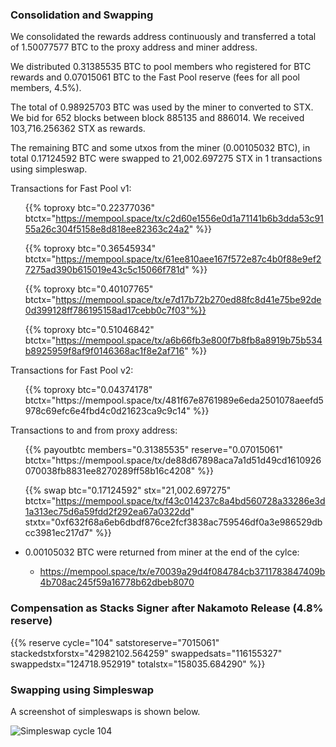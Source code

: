 ---
---

### Consolidation and Swapping

We consolidated the rewards address continuously and transferred a total of 1.50077577 BTC to the proxy address and miner address.

We distributed 0.31385535 BTC to pool members who registered for BTC rewards and 0.07015061 BTC to the Fast Pool reserve (fees for all pool members, 4.5%).

The total of 0.98925703 BTC was used by the miner to converted to STX. We bid for 652 blocks between block 885135 and 886014. We received 103,716.256362 STX as rewards.

The remaining BTC and some utxos from the miner (0.00105032 BTC), in total 0.17124592 BTC were swapped to 21,002.697275 STX in 1 transactions using simpleswap.

Transactions for Fast Pool v1:

<ul>

{{% toproxy btc="0.22377036"
  btctx="https://mempool.space/tx/c2d60e1556e0d1a71141b6b3dda53c9155a26c304f5158e8d818ee82363c24a2" %}}

{{% toproxy btc="0.36545934"
  btctx="https://mempool.space/tx/61ee810aee167f572e87c4b0f88e9ef27275ad390b615019e43c5c15066f781d" %}}

{{% toproxy btc="0.40107765"
btctx="https://mempool.space/tx/e7d17b72b270ed88fc8d41e75be92de0d399128ff786195158ad17cebb0c7f03"%}}

{{% toproxy btc="0.51046842"
btctx="https://mempool.space/tx/a6b66fb3e800f7b8fb8a8919b75b534b8925959f8af9f0146368ac1f8e2af716" %}}

</ul>

Transactions for Fast Pool v2:

<ul>
{{% toproxy btc="0.04374178"
btctx="https://mempool.space/tx/481f67e8761989e6eda2501078aeefd5978c69efc6e4fbd4c0d21623ca9c9c14" %}}

</ul>

Transactions to and from proxy address:

<ul>
{{% payoutbtc members="0.31385535" reserve="0.07015061"
  btctx="https://mempool.space/tx/de88d67898aca7a1d51d49cd1610926070038fb8831ee8270289ff58b16c4208"
  %}}

{{% swap btc="0.17124592" stx="21,002.697275"
  btctx="https://mempool.space/tx/f43c014237c8a4bd560728a33286e3d1a313ec75d6a59fdd2f292ea67a0322dd"
  stxtx="0xf632f68a6eb6dbdf876ce2fcf3838ac759546df0a3e986529dbcc3981ec217d7" %}}

<li>
  <p>0.00105032 BTC were returned from miner at the end of the cylce:</p>
  <ul>
    <li>
      <a target="_blank" rel="noopener noreferrer nofollow" href="https://mempool.space/tx/e70039a29d4f084784cb3711783847409b4b708ac245f59a16778b62dbeb8070"
        >https://mempool.space/tx/e70039a29d4f084784cb3711783847409b4b708ac245f59a16778b62dbeb8070</a
      >
    </li>    
  </ul>
</li>
</ul>

### Compensation as Stacks Signer after Nakamoto Release (4.8% reserve)

{{% reserve cycle="104" satstoreserve="7015061"
stackedstxforstx="42982102.564259" swappedsats="116155327"
swappedstx="124718.952919" totalstx="158035.684290" %}}

### Swapping using Simpleswap

A screenshot of simpleswaps is shown below.

![Simpleswap cycle 104](/img/cycles/104-simpleswap.png)
